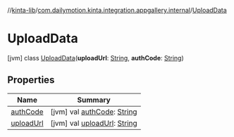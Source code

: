 //[kinta-lib](../../../index.md)/[com.dailymotion.kinta.integration.appgallery.internal](../index.md)/[UploadData](index.md)



# UploadData  
 [jvm] class [UploadData](index.md)(**uploadUrl**: [String](https://kotlinlang.org/api/latest/jvm/stdlib/kotlin/-string/index.html), **authCode**: [String](https://kotlinlang.org/api/latest/jvm/stdlib/kotlin/-string/index.html))   


## Properties  
  
|  Name |  Summary | 
|---|---|
| <a name="com.dailymotion.kinta.integration.appgallery.internal/UploadData/authCode/#/PointingToDeclaration/"></a>[authCode](auth-code.md)| <a name="com.dailymotion.kinta.integration.appgallery.internal/UploadData/authCode/#/PointingToDeclaration/"></a> [jvm] val [authCode](auth-code.md): [String](https://kotlinlang.org/api/latest/jvm/stdlib/kotlin/-string/index.html)   <br>|
| <a name="com.dailymotion.kinta.integration.appgallery.internal/UploadData/uploadUrl/#/PointingToDeclaration/"></a>[uploadUrl](upload-url.md)| <a name="com.dailymotion.kinta.integration.appgallery.internal/UploadData/uploadUrl/#/PointingToDeclaration/"></a> [jvm] val [uploadUrl](upload-url.md): [String](https://kotlinlang.org/api/latest/jvm/stdlib/kotlin/-string/index.html)   <br>|

